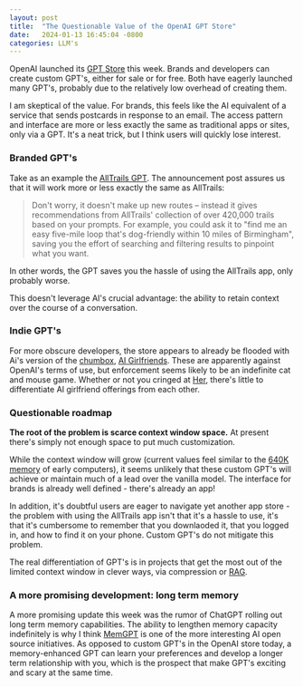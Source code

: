 ```yaml
---
layout: post
title:  "The Questionable Value of the OpenAI GPT Store"
date:   2024-01-13 16:45:04 -0800
categories: LLM's
---
```


OpenAI launched its [GPT Store](https://openai.com/blog/introducing-the-gpt-store) this week. Brands and developers can create custom GPT's, either for sale or for free. Both have eagerly launched many GPT's, probably due to the relatively low overhead of creating them.

I am skeptical of the value. For brands, this feels like the AI equivalent of a service that sends postcards in response to an email. The access pattern and interface are more or less exactly the same as traditional apps or sites, only via a GPT. It's a neat trick, but I think users will quickly lose interest.

### Branded GPT's

Take as an example the [AllTrails GPT](https://www.yahoo.com/lifestyle/alltrails-launches-ai-assistant-help-165944784.html#%253A~%253Atext%253DAllTrails%2520GPT%2520is%2520available%2520through%252Ctrails%2520based%2520on%2520your%2520prompts.). The announcement post assures us that it will work more or less exactly the same as AllTrails: 

> Don't worry, it doesn't make up new routes – instead it gives recommendations from AllTrails' collection of over 420,000 trails based on your prompts. For example, you could ask it to "find me an easy five-mile loop that's dog-friendly within 10 miles of Birmingham", saving you the effort of searching and filtering results to pinpoint what you want.

In other words, the GPT saves you the hassle of using the AllTrails app, only probably worse.

This doesn't leverage AI's crucial advantage: the ability to retain context over the course of a conversation. 

### Indie GPT's

For more obscure developers, the store appears to already be flooded with Ai's version of the [chumbox](https://en.wikipedia.org/wiki/Chumbox), [AI Girlfriends](https://qz.com/ai-girlfriend-bots-are-already-flooding-openai-s-gpt-st-1851159131). These are apparently against OpenAI's terms of use, but enforcement seems likely to be an indefinite cat and mouse game. Whether or not you cringed at [Her](https://en.wikipedia.org/wiki/Her_%2528film%2529), there's little to differentiate AI girlfriend offerings from each other.

### Questionable roadmap

**The root of the problem is scarce context window space.** At present there's simply not enough space to put much customization.

While the context window will grow (current values feel similar to the [640K memory](https://www.computerworld.com/article/2534312/the--640k--quote-won-t-go-away----but-did-gates-really-say-it-.html) of early computers), it seems unlikely that these custom GPT's will achieve or maintain much of a lead over the vanilla model. The interface for brands is already well defined - there's already an app! 

In addition, it's doubtful users are eager to navigate yet another app store - the problem with using the AllTrails app isn't that it's a hassle to use, it's that it's cumbersome to remember that you downlaoded it, that you logged in, and how to find it on your phone. Custom GPT's do not mitigate this problem.

The real differentiation of GPT's is in projects that get the most out of the limited context window in clever ways, via compression or [RAG](https://research.ibm.com/blog/retrieval-augmented-generation-RAG). 

### A more promising development: long term memory

A more promising update this week was the rumor of ChatGPT rolling out long term memory capabilities. The ability to lengthen memory capacity indefinitely is why I think [MemGPT](https://memgpt.ai/) is one of the more interesting AI open source initiatives. As opposed to custom GPT's in the OpenAI store today, a memory-enhanced GPT can learn your preferences and develop a longer term relationship with you, which is the prospect that make GPT's exciting and scary at the same time.

